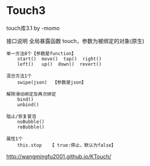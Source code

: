 # Touch3
touch库3.1 by -momo

接口说明
	全局暴露函数 touch，参数为被绑定的对象(原生)

	单一方法8个【参数是function】
		start()  move()  tap()  right()
		left()   up()  down()  revert()

	混合方法1个
		swipe(json)  【参数是json】

	解除滑动绑定及再次绑定
		bind()
		unbind()

	阻止/恢复冒泡
		noBubble()
		reBubble()

	属性1个
		this.stop   【 true:停止，默认为false】



http://wangmingfu2001.github.io/KTouch/
